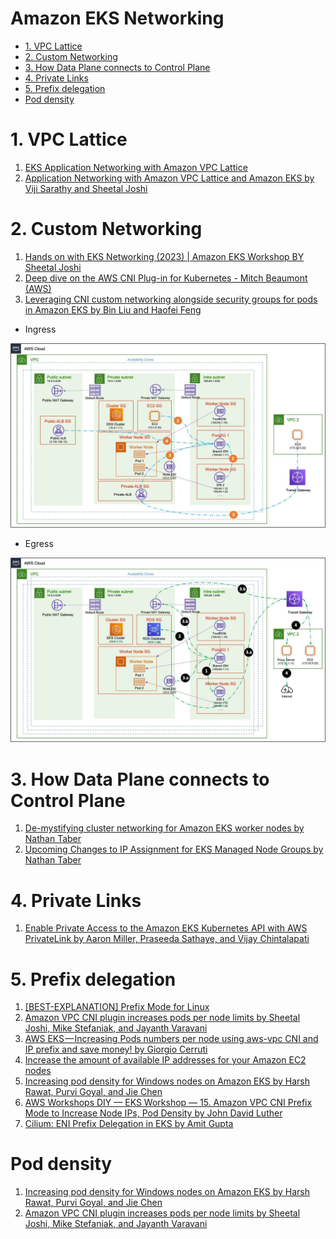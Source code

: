 <h1>Amazon EKS Networking</h1>

<!-- TOC -->

- [1. VPC Lattice](#1-vpc-lattice)
- [2. Custom Networking](#2-custom-networking)
- [3. How Data Plane connects to Control Plane](#3-how-data-plane-connects-to-control-plane)
- [4. Private Links](#4-private-links)
- [5. Prefix delegation](#5-prefix-delegation)
- [Pod density](#pod-density)

<!-- /TOC -->

# 1. VPC Lattice

1. [EKS Application Networking with Amazon VPC Lattice](https://www.youtube.com/watch?v=AdO0bx3N3fs)
2. [Application Networking with Amazon VPC Lattice and Amazon EKS by Viji Sarathy and Sheetal Joshi ](https://aws.amazon.com/blogs/containers/application-networking-with-amazon-vpc-lattice-and-amazon-eks/)

# 2. Custom Networking

1. [Hands on with EKS Networking (2023) | Amazon EKS Workshop BY Sheetal Joshi](https://www.youtube.com/watch?v=EAZnXII9NTY)
1. [Deep dive on the AWS CNI Plug-in for Kubernetes - Mitch Beaumont (AWS)](https://www.youtube.com/watch?v=ezcnPcRcJdc)
1. [Leveraging CNI custom networking alongside security groups for pods in Amazon EKS by Bin Liu and Haofei Feng](https://aws.amazon.com/blogs/containers/leveraging-cni-custom-networking-alongside-security-groups-for-pods-in-amazon-eks/)

  - Ingress

  <img src="./images/eks-ingress-traffic-pattern.jpg" title="eks-cni-networking-1.png" width="900"/>

  - Egress

  <img src="./images/eks-egress-traffic-pattern.jpg" title="eks-cni-networking-1.png" width="900"/>

# 3. How Data Plane connects to Control Plane

1. [De-mystifying cluster networking for Amazon EKS worker nodes by Nathan Taber](https://aws.amazon.com/blogs/containers/de-mystifying-cluster-networking-for-amazon-eks-worker-nodes/)
1. [Upcoming Changes to IP Assignment for EKS Managed Node Groups by Nathan Taber](https://aws.amazon.com/blogs/containers/upcoming-changes-to-ip-assignment-for-eks-managed-node-groups/)

# 4. Private Links

1. [Enable Private Access to the Amazon EKS Kubernetes API with AWS PrivateLink by Aaron Miller, Praseeda Sathaye, and Vijay Chintalapati](https://aws.amazon.com/blogs/containers/enable-private-access-to-the-amazon-eks-kubernetes-api-with-aws-privatelink/)

# 5. Prefix delegation

1. [[BEST-EXPLANATION] Prefix Mode for Linux](https://aws.github.io/aws-eks-best-practices/networking/prefix-mode/index_linux/)
1. [Amazon VPC CNI plugin increases pods per node limits by Sheetal Joshi, Mike Stefaniak, and Jayanth Varavani ](https://aws.amazon.com/blogs/containers/amazon-vpc-cni-increases-pods-per-node-limits/)
1. [AWS EKS — Increasing Pods numbers per node using aws-vpc CNI and IP prefix and save money! by Giorgio Cerruti](https://medium.com/@giorgiodevops/increasing-pods-numbers-running-in-an-eks-nodeusing-aws-vpc-cni-and-ip-prefix-22b1d381014)
1. [Increase the amount of available IP addresses for your Amazon EC2 nodes](https://docs.aws.amazon.com/eks/latest/userguide/cni-increase-ip-addresses.html)
1. [Increasing pod density for Windows nodes on Amazon EKS by Harsh Rawat, Purvi Goyal, and Jie Chen](https://aws.amazon.com/blogs/containers/increasing-pod-density-for-windows-nodes-on-amazon-eks/)
1. [AWS Workshops DIY — EKS Workshop — 15. Amazon VPC CNI Prefix Mode to Increase Node IPs, Pod Density by John David Luther](https://medium.com/the-aws-way/aws-workshops-diy-eks-workshop-15-amazon-vpc-cni-prefix-mode-to-increase-node-ips-pod-density-e3b90c7a6d54)
1. [Cilium: ENI Prefix Delegation in EKS by Amit Gupta](https://medium.com/@amitmavgupta/cilium-support-for-eni-prefix-delegation-in-an-eks-cluster-feddf894160b)

# Pod density

1. [Increasing pod density for Windows nodes on Amazon EKS by Harsh Rawat, Purvi Goyal, and Jie Chen](https://aws.amazon.com/blogs/containers/increasing-pod-density-for-windows-nodes-on-amazon-eks/)
1. [Amazon VPC CNI plugin increases pods per node limits by Sheetal Joshi, Mike Stefaniak, and Jayanth Varavani ](https://aws.amazon.com/blogs/containers/amazon-vpc-cni-increases-pods-per-node-limits/)